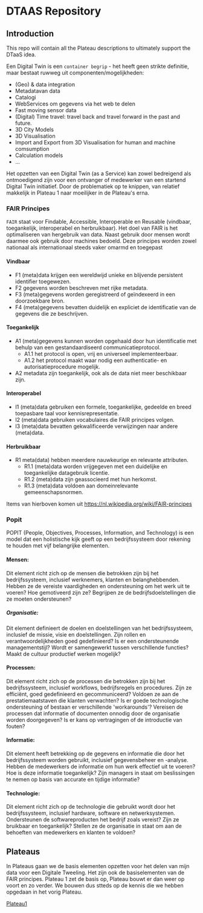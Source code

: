 # DTAAS Repository

## Introduction
This repo will contain all the Plateau descriptions to ultimately support the DTaaS idea.

Een Digital Twin is een `container begrip` - het heeft geen strikte definitie, maar bestaat ruwweg uit componenten/mogelijkheden:
- (Geo) & data integration
- Metadatavan data
- Catalogi
- WebServices om gegevens via het web te delen
- Fast moving sensor data
- (Digital) Time travel: travel back and travel forward in the past and future.
- 3D City Models
- 3D Visualisation
- Import and Export from 3D Visualisation for human and machine comsumption
- Calculation models
- ...

Het opzetten van een Digital Twin (as a Service) kan zowel bedreigend als ontmoedigend zijn voor een ontvanger of medewerker van een startend Digital Twin initiatief. Door de problematiek op te knippen, van relatief makkelijk in Plateau 1 naar moeilijker in de Plateau's erna.

### FAIR Principes
`FAIR` staat voor Findable, Accessible, Interoperable en Reusable (vindbaar, toegankelijk, interoperabel en herbruikbaar). Het doel van FAIR is het optimaliseren van hergebruik van data. Naast gebruik door mensen wordt daarmee ook gebruik door machines bedoeld. Deze principes worden zowel nationaal als internationaal steeds vaker omarmd en toegepast

#### Vindbaar
 - F1 (meta)data krijgen een wereldwijd unieke en blijvende persistent identifier toegewezen.
 - F2 gegevens worden beschreven met rijke metadata.
 - F3 (meta)gegevens worden geregistreerd of geïndexeerd in een doorzoekbare bron.
 - F4 (meta)gegevens bevatten duidelijk en expliciet de identificatie van de gegevens die ze beschrijven.

#### Toegankelijk
 - A1 (meta)gegevens kunnen worden opgehaald door hun identificatie met behulp van een gestandaardiseerd communicatieprotocol.
   - A1.1 het protocol is open, vrij en universeel implementeerbaar.
   - A1.2 het protocol maakt waar nodig een authenticatie- en autorisatieprocedure mogelijk.
 - A2 metadata zijn toegankelijk, ook als de data niet meer beschikbaar zijn.

#### Interoperabel
 - I1 (meta)data gebruiken een formele, toegankelijke, gedeelde en breed toepasbare taal voor kennisrepresentatie.
 - I2 (meta)data gebruiken vocabulaires die FAIR principes volgen.
 - I3 (meta)data bevatten gekwalificeerde verwijzingen naar andere (meta)data.

#### Herbruikbaar
 - R1 meta(data) hebben meerdere nauwkeurige en relevante attributen.
   - R1.1 (meta)data worden vrijgegeven met een duidelijke en toegankelijke datagebruik licentie.
   - R1.2 (meta)data zijn geassocieerd met hun herkomst.
   - R1.3 (meta)data voldoen aan domeinrelevante gemeenschapsnormen.

Items van hierboven komen uit https://nl.wikipedia.org/wiki/FAIR-principes

### Popit
POPIT (People, Objectives, Processes, Information, and Technology) is een model dat een holistische kijk geeft op een bedrijfssysteem door rekening te houden met vijf belangrijke elementen.

#### Mensen:
Dit element richt zich op de mensen die betrokken zijn bij het bedrijfssysteem, inclusief werknemers, klanten en belanghebbenden. Hebben ze de vereiste vaardigheden en ondersteuning om het werk uit te voeren? Hoe gemotiveerd zijn ze? Begrijpen ze de bedrijfsdoelstellingen die ze moeten ondersteunen?
##### Organisatie: 
Dit element definieert de doelen en doelstellingen van het bedrijfssysteem, inclusief de missie, visie en doelstellingen. Zijn rollen en verantwoordelijkheden goed gedefinieerd? Is er een ondersteunende managementstijl? Wordt er samengewerkt tussen verschillende functies? Maakt de cultuur productief werken mogelijk?
#### Processen: 
Dit element richt zich op de processen die betrokken zijn bij het bedrijfssysteem, inclusief workflows, bedrijfsregels en procedures. Zijn ze efficiënt, goed gedefinieerd en gecommuniceerd? Voldoen ze aan de prestatiemaatstaven die klanten verwachten? Is er goede technologische ondersteuning of bestaan er verschillende 'workarounds'? Vereisen de processen dat informatie of documenten onnodig door de organisatie worden doorgegeven? Is er kans op vertragingen of de introductie van fouten?
#### Informatie: 
Dit element heeft betrekking op de gegevens en informatie die door het bedrijfssysteem worden gebruikt, inclusief gegevensbeheer en -analyse. Hebben de medewerkers de informatie om hun werk effectief uit te voeren? Hoe is deze informatie toegankelijk? Zijn managers in staat om beslissingen te nemen op basis van accurate en tijdige informatie?
#### Technologie: 
Dit element richt zich op de technologie die gebruikt wordt door het bedrijfssysteem, inclusief hardware, software en netwerksystemen. Ondersteunen de softwareproducten het bedrijf zoals vereist? Zijn ze bruikbaar en toegankelijk? Stellen ze de organisatie in staat om aan de behoeften van medewerkers en klanten te voldoen?

## Plateaus
In Plateaus gaan we de basis elementen opzetten voor het delen van mijn data voor een Digitale Tweeling. Het zijn ook de basiselementen van de FAIR principes. Plateau 1 zet de basis op, Plateau bouwt er dan weer op voort en zo verder. We bouwen dus stteds op de kennis die we hebben opgedaan in het vorig Plateau.

[Plateau1](https://github.com/Geonovum/DTaaS/blob/main/Plateau1.md)

